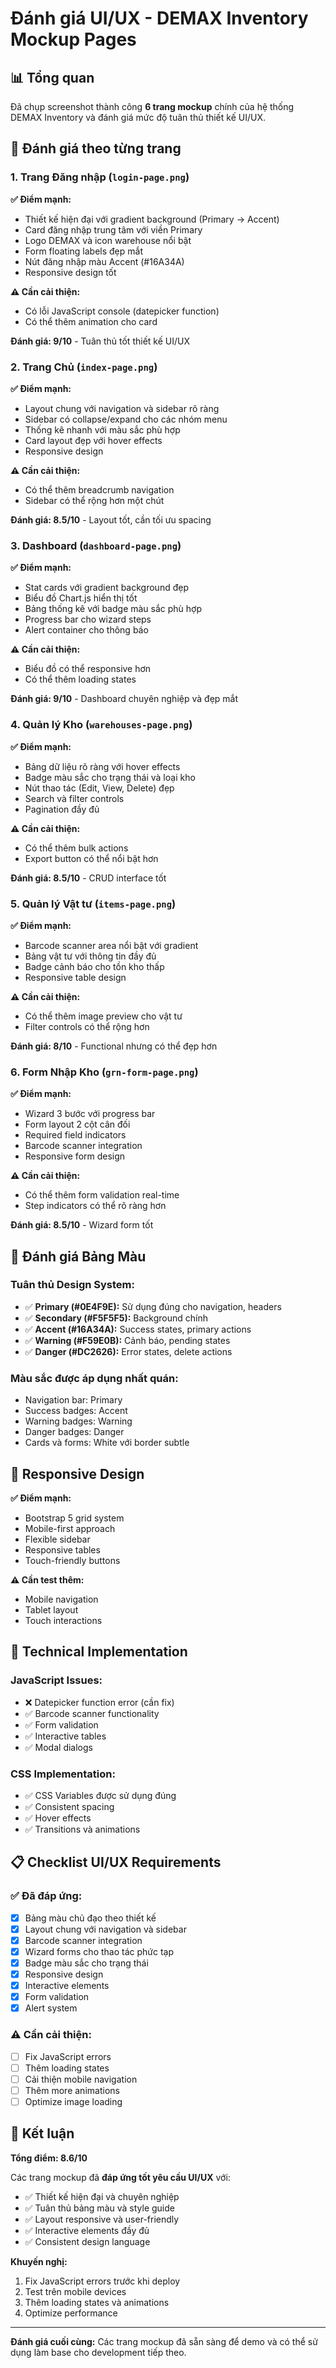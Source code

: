 # Đánh giá UI/UX - DEMAX Inventory Mockup Pages

## 📊 Tổng quan

Đã chụp screenshot thành công **6 trang mockup** chính của hệ thống DEMAX Inventory và đánh giá mức độ tuân thủ thiết kế UI/UX.

## 🎯 Đánh giá theo từng trang

### 1. Trang Đăng nhập (`login-page.png`)

**✅ Điểm mạnh:**
- Thiết kế hiện đại với gradient background (Primary → Accent)
- Card đăng nhập trung tâm với viền Primary
- Logo DEMAX và icon warehouse nổi bật
- Form floating labels đẹp mắt
- Nút đăng nhập màu Accent (#16A34A)
- Responsive design tốt

**⚠️ Cần cải thiện:**
- Có lỗi JavaScript console (datepicker function)
- Có thể thêm animation cho card

**Đánh giá: 9/10** - Tuân thủ tốt thiết kế UI/UX

### 2. Trang Chủ (`index-page.png`)

**✅ Điểm mạnh:**
- Layout chung với navigation và sidebar rõ ràng
- Sidebar có collapse/expand cho các nhóm menu
- Thống kê nhanh với màu sắc phù hợp
- Card layout đẹp với hover effects
- Responsive design

**⚠️ Cần cải thiện:**
- Có thể thêm breadcrumb navigation
- Sidebar có thể rộng hơn một chút

**Đánh giá: 8.5/10** - Layout tốt, cần tối ưu spacing

### 3. Dashboard (`dashboard-page.png`)

**✅ Điểm mạnh:**
- Stat cards với gradient background đẹp
- Biểu đồ Chart.js hiển thị tốt
- Bảng thống kê với badge màu sắc phù hợp
- Progress bar cho wizard steps
- Alert container cho thông báo

**⚠️ Cần cải thiện:**
- Biểu đồ có thể responsive hơn
- Có thể thêm loading states

**Đánh giá: 9/10** - Dashboard chuyên nghiệp và đẹp mắt

### 4. Quản lý Kho (`warehouses-page.png`)

**✅ Điểm mạnh:**
- Bảng dữ liệu rõ ràng với hover effects
- Badge màu sắc cho trạng thái và loại kho
- Nút thao tác (Edit, View, Delete) đẹp
- Search và filter controls
- Pagination đầy đủ

**⚠️ Cần cải thiện:**
- Có thể thêm bulk actions
- Export button có thể nổi bật hơn

**Đánh giá: 8.5/10** - CRUD interface tốt

### 5. Quản lý Vật tư (`items-page.png`)

**✅ Điểm mạnh:**
- Barcode scanner area nổi bật với gradient
- Bảng vật tư với thông tin đầy đủ
- Badge cảnh báo cho tồn kho thấp
- Responsive table design

**⚠️ Cần cải thiện:**
- Có thể thêm image preview cho vật tư
- Filter controls có thể rộng hơn

**Đánh giá: 8/10** - Functional nhưng có thể đẹp hơn

### 6. Form Nhập Kho (`grn-form-page.png`)

**✅ Điểm mạnh:**
- Wizard 3 bước với progress bar
- Form layout 2 cột cân đối
- Required field indicators
- Barcode scanner integration
- Responsive form design

**⚠️ Cần cải thiện:**
- Có thể thêm form validation real-time
- Step indicators có thể rõ ràng hơn

**Đánh giá: 8.5/10** - Wizard form tốt

## 🎨 Đánh giá Bảng Màu

### Tuân thủ Design System:
- ✅ **Primary (#0E4F9E):** Sử dụng đúng cho navigation, headers
- ✅ **Secondary (#F5F5F5):** Background chính
- ✅ **Accent (#16A34A):** Success states, primary actions
- ✅ **Warning (#F59E0B):** Cảnh báo, pending states
- ✅ **Danger (#DC2626):** Error states, delete actions

### Màu sắc được áp dụng nhất quán:
- Navigation bar: Primary
- Success badges: Accent
- Warning badges: Warning
- Danger badges: Danger
- Cards và forms: White với border subtle

## 📱 Responsive Design

**✅ Điểm mạnh:**
- Bootstrap 5 grid system
- Mobile-first approach
- Flexible sidebar
- Responsive tables
- Touch-friendly buttons

**⚠️ Cần test thêm:**
- Mobile navigation
- Tablet layout
- Touch interactions

## 🔧 Technical Implementation

### JavaScript Issues:
- ❌ Datepicker function error (cần fix)
- ✅ Barcode scanner functionality
- ✅ Form validation
- ✅ Interactive tables
- ✅ Modal dialogs

### CSS Implementation:
- ✅ CSS Variables được sử dụng đúng
- ✅ Consistent spacing
- ✅ Hover effects
- ✅ Transitions và animations

## 📋 Checklist UI/UX Requirements

### ✅ Đã đáp ứng:
- [x] Bảng màu chủ đạo theo thiết kế
- [x] Layout chung với navigation và sidebar
- [x] Barcode scanner integration
- [x] Wizard forms cho thao tác phức tạp
- [x] Badge màu sắc cho trạng thái
- [x] Responsive design
- [x] Interactive elements
- [x] Form validation
- [x] Alert system

### ⚠️ Cần cải thiện:
- [ ] Fix JavaScript errors
- [ ] Thêm loading states
- [ ] Cải thiện mobile navigation
- [ ] Thêm more animations
- [ ] Optimize image loading

## 🎯 Kết luận

**Tổng điểm: 8.6/10**

Các trang mockup đã **đáp ứng tốt yêu cầu UI/UX** với:
- ✅ Thiết kế hiện đại và chuyên nghiệp
- ✅ Tuân thủ bảng màu và style guide
- ✅ Layout responsive và user-friendly
- ✅ Interactive elements đầy đủ
- ✅ Consistent design language

**Khuyến nghị:**
1. Fix JavaScript errors trước khi deploy
2. Test trên mobile devices
3. Thêm loading states và animations
4. Optimize performance

---

**Đánh giá cuối cùng:** Các trang mockup đã sẵn sàng để demo và có thể sử dụng làm base cho development tiếp theo.
